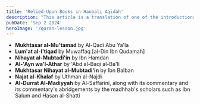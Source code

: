 ```yaml
---
title: 'Relied-Upon Books in Hanbali Aqidah'
description: "This article is a translation of one of the introductions by Sh. Muhammad 'Abd al-Wahid to his edition of Nihayat al-Mubtadi'in."
pubDate: 'Sep 2 2024'
heroImage: '/quran-lesson.jpg'
---
```


- **Mukhtasar al-Mu'tamad** by Al-Qadi Abu Ya'la
- **Lum'at al-I'tiqad** by Muwaffaq [al-Din Ibn Qudamah]
- **Nihayat al-Mubtadi'in** by Ibn Hamdan
- **Al-'Ayn wa'l-Athar** by 'Abd al-Baqi al-Ba'li
- **Mukhtasar Nihayat al-Mubtadi'in** by Ibn Balban
- **Najat al-Khalaf** by Uthman al-Najdi
- **Al-Durrat Al-Madiyyah** by Al-Saffarini, along with its commentary and its commentary's abridgements by the madhhab's scholars such as Ibn Salum and Hasan al-Shatti